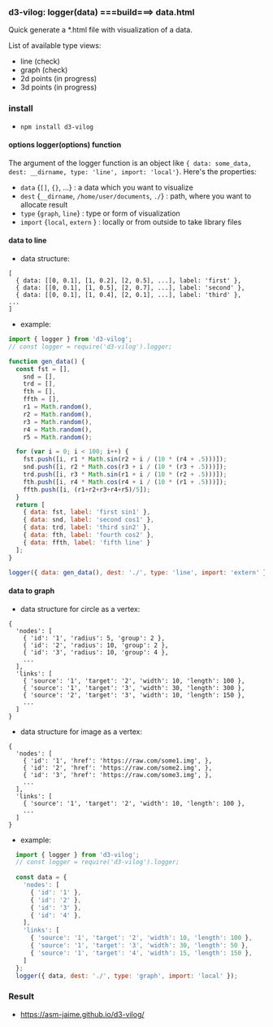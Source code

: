 ### d3-vilog: logger(data) ===build===> data.html
  
  Quick generate a \*.html file with visualization of a data.
  
  List of available type views:
  * line (check)
  * graph (check)
  * 2d points (in progress)
  * 3d points (in progress)

### install
  * `npm install d3-vilog`

#### options logger(options) function
  
  The argument of the logger function is an object like `{ data: some_data, dest: __dirname, type: 'line', import: 'local'}`. Here's the properties:
  
  * `data` {`[]`, `{}`, ...} : a data which you want to visualize
  * `dest` {`__dirname`, `/home/user/documents`, `./`} : path, where you want to allocate result
  * `type` {`graph`, `line`} : type or form of visualization
  * `import` {`local`, `extern` } : locally or from outside to take library files

#### data to line

  * data structure: 
  ```
  [
    { data: [[0, 0.1], [1, 0.2], [2, 0.5], ...], label: 'first' },
    { data: [[0, 0.1], [1, 0.5], [2, 0.7], ...], label: 'second' },
    { data: [[0, 0.1], [1, 0.4], [2, 0.1], ...], label: 'third' },
  ...
  ]
  ```
  * example:
  
  ```javascript
  import { logger } from 'd3-vilog';
  // const logger = require('d3-vilog').logger;
  
  function gen_data() {
    const fst = [],
      snd = [],
      trd = [],
      fth = [],
      ffth = [],
      r1 = Math.random(),
      r2 = Math.random(),
      r3 = Math.random(),
      r4 = Math.random(),
      r5 = Math.random();

    for (var i = 0; i < 100; i++) {
      fst.push([i, r1 * Math.sin(r2 + i / (10 * (r4 + .5)))]);
      snd.push([i, r2 * Math.cos(r3 + i / (10 * (r3 + .5)))]);
      trd.push([i, r3 * Math.sin(r1 + i / (10 * (r2 + .5)))]);
      fth.push([i, r4 * Math.cos(r4 + i / (10 * (r1 + .5)))]);
      ffth.push([i, (r1+r2+r3+r4+r5)/5]);
    }
    return [
      { data: fst, label: 'first sin1' },
      { data: snd, label: 'second cos1' },
      { data: trd, label: 'third sin2' },
      { data: fth, label: 'fourth cos2' },
      { data: ffth, label: 'fifth line' }
    ];
  }

  logger({ data: gen_data(), dest: './', type: 'line', import: 'extern' });
```

#### data to graph

  * data structure for circle as a vertex:
  ```
  {
    'nodes': [
      { 'id': '1', 'radius': 5, 'group': 2 },
      { 'id': '2', 'radius': 10, 'group': 2 },
      { 'id': '3', 'radius': 10, 'group': 4 },
      ...
    ],
    'links': [
      { 'source': '1', 'target': '2', 'width': 10, 'length': 100 },
      { 'source': '1', 'target': '3', 'width': 30, 'length': 300 },
      { 'source': '2', 'target': '3', 'width': 10, 'length': 150 },
      ...
    ]
  }

  ```
  * data structure for image as a vertex:
  ```
  {
    'nodes': [
      { 'id': '1', 'href': 'https://raw.com/some1.img', },
      { 'id': '2', 'href': 'https://raw.com/some2.img', },
      { 'id': '3', 'href': 'https://raw.com/some3.img', },
      ...
    ],
    'links': [
      { 'source': '1', 'target': '2', 'width': 10, 'length': 100 },
      ...
    ]
  }

  ```
  * example:

```javascript
  import { logger } from 'd3-vilog';
  // const logger = require('d3-vilog').logger;
  
  const data = {
    'nodes': [
      { 'id': '1' },
      { 'id': '2' },
      { 'id': '3' },
      { 'id': '4' },
    ],
    'links': [
      { 'source': '1', 'target': '2', 'width': 10, 'length': 100 },
      { 'source': '1', 'target': '3', 'width': 30, 'length': 50 },
      { 'source': '1', 'target': '4', 'width': 15, 'length': 150 },
    ]
  };
  logger({ data, dest: './', type: 'graph', import: 'local' });
```

### Result

  * https://asm-jaime.github.io/d3-vilog/
